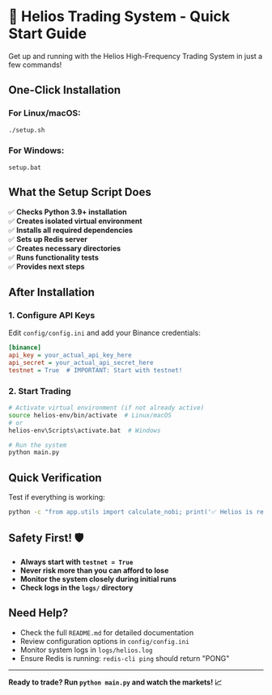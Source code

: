 # 🚀 Helios Trading System - Quick Start Guide

Get up and running with the Helios High-Frequency Trading System in just a few commands!

## One-Click Installation

### For Linux/macOS:
```bash
./setup.sh
```

### For Windows:
```batch
setup.bat
```

## What the Setup Script Does

✅ **Checks Python 3.9+ installation**  
✅ **Creates isolated virtual environment**  
✅ **Installs all required dependencies**  
✅ **Sets up Redis server**  
✅ **Creates necessary directories**  
✅ **Runs functionality tests**  
✅ **Provides next steps**  

## After Installation

### 1. Configure API Keys
Edit `config/config.ini` and add your Binance credentials:
```ini
[binance]
api_key = your_actual_api_key_here
api_secret = your_actual_api_secret_here
testnet = True  # IMPORTANT: Start with testnet!
```

### 2. Start Trading
```bash
# Activate virtual environment (if not already active)
source helios-env/bin/activate  # Linux/macOS
# or
helios-env\Scripts\activate.bat  # Windows

# Run the system
python main.py
```

## Quick Verification

Test if everything is working:
```bash
python -c "from app.utils import calculate_nobi; print('✅ Helios is ready!')"
```

## Safety First! 🛡️

- **Always start with `testnet = True`**
- **Never risk more than you can afford to lose**
- **Monitor the system closely during initial runs**
- **Check logs in the `logs/` directory**

## Need Help?

- Check the full `README.md` for detailed documentation
- Review configuration options in `config/config.ini`
- Monitor system logs in `logs/helios.log`
- Ensure Redis is running: `redis-cli ping` should return "PONG"

---

**Ready to trade? Run `python main.py` and watch the markets! 📈**